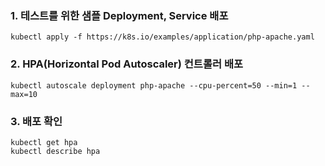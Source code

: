### 1. 테스트를 위한 샘플 Deployment, Service 배포

```
kubectl apply -f https://k8s.io/examples/application/php-apache.yaml
```

### 2. HPA(Horizontal Pod Autoscaler) 컨트롤러 배포

```
kubectl autoscale deployment php-apache --cpu-percent=50 --min=1 --max=10
```

### 3. 배포 확인 

```
kubectl get hpa
kubectl describe hpa
```

